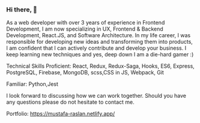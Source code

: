 ### Hi there, 👋 


As a web developer with over 3 years of experience in Frontend Development,
I am now specializing in UX, Frontend & Backend Development, React.JS, and Software Architecture.
In my life career, I was responsible for developing new ideas and transforming them into products, I am confident that I can actively contribute and develop your business.
I keep learning new techniques and yes, deep down I am a die-hard gamer :)


Technical Skills
Proficient: React, Redux, Redux-Saga, Hooks, ES6, Express, PostgreSQL, Firebase, MongoDB, scss,CSS in JS, Webpack, Git

Familiar: Python,Jest

I look forward to discussing how we can work together.
Should you have any questions please do not hesitate to contact me.

Portfolio: https://mustafa-raslan.netlify.app/
